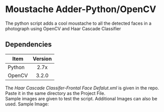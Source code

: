 # Moustache Adder-Python/OpenCV
The python script adds a cool moustache to all the detected faces in a photograph using OpenCV and Haar Cascade Classifier
## Dependencies

| Item          | Version       | 
| ------------- |:-------------:|
| Python        | 2.7x          | 
| OpenCV        | 3.2.0         |  

The *Haar Cascade Classifer-Frontal Face Defalut.xml*  is given in the repo. Paste it in the same directory as the Project File.                                                                                                                       
Sample images are given to test the script. Additional Images can also be used.
Sample Image:
